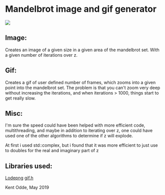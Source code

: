 # Mandelbrot image and gif generator #

![](Eksempel.gif)

## Image:
Creates an image of a given size in a given area of the mandelbrot set. With a given number of iterations over z.

## Gif:
Creates a gif of user defined number of frames, which zooms into a given point into the mandelbrot set. The problem is that you can't zoom very deep without increasing the iterations, and when iterations > 1000, things start to get really slow. 

## Misc:
I'm sure the speed could have been helped with more efficient code, multithreading, and maybe in addition to iterating over z, one could have used one of the other algorithms to determine if z will explode.

At first i used std::complex, but i found that it was more efficient to just use to doubles for the real and imaginary part of z

## Libraries used:
[Lodepng](https://github.com/lvandeve/lodepng#lodepng)
[gif.h](https://github.com/ginsweater/gif-h)


Kent Odde, May 2019